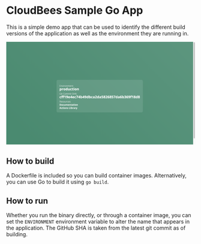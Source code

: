 # CloudBees Sample Go App


This is a simple demo app that can be used to identify the different build versions of the application as well as the environment they are running in.

![screenshot](./img/screenshot.png)

## How to build

A Dockerfile is included so you can build container images. Alternatively, you can use Go to build it using `go build`.

## How to run


Whether you run the binary directly, or through a container image, you can set the `ENVIRONMENT` environment variable to alter the name that appears in the application. The GitHub SHA is taken from the latest git commit as of building. 
